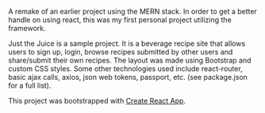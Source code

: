 A remake of an earlier project using the MERN stack. In order to get a better handle on using react, this was my first personal project utilizing the framework. 

Just the Juice is a sample project. It is a beverage recipe site that allows users to sign up, login, browse recipes submitted by other users and share/submit their own recipes. The layout was made using Bootstrap and custom CSS styles. Some other technologies used include react-router, basic ajax calls, axios, json web tokens, passport, etc. (see package.json for a full list).

This project was bootstrapped with [Create React App](https://github.com/facebookincubator/create-react-app).